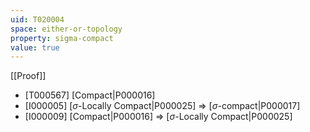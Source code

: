 ```yaml
---
uid: T020004
space: either-or-topology
property: sigma-compact
value: true
---
```

[[Proof]]

* [T000567] [Compact|P000016]
* [I000005] [$\sigma$-Locally Compact|P000025] => [$\sigma$-compact|P000017]
* [I000009] [Compact|P000016] => [$\sigma$-Locally Compact|P000025]


